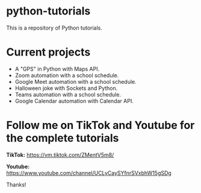 # python-tutorials
This is a repository of Python tutorials.

# **Current projects**

- A "GPS" in Python with Maps API.
- Zoom automation with a school schedule.
- Google Meet automation with a school schedule.
- Halloween joke with Sockets and Python.
- Teams automation with a school schedule.
- Google Calendar automation with Calendar API.

# **Follow me on TikTok and Youtube for the complete tutorials**

**TikTok:** https://vm.tiktok.com/ZMentV5m8/

**Youtube:** https://www.youtube.com/channel/UCLyCaySYfnrSVxbhW15gSDg

Thanks!

